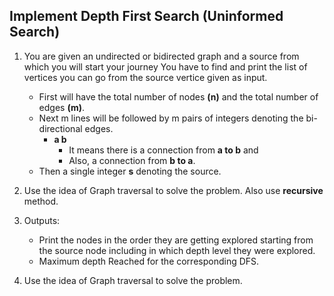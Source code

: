 ##  Implement Depth First Search (Uninformed Search)

1.  You are given an undirected or bidirected graph and a source from which you will start your journey 
    You have to find and print the list of vertices you can go from the source vertice given as input.  
    + First will have the total number of nodes **(n)**  and the total number of edges **(m)**.    
    + Next m lines will be followed by m pairs of integers denoting the bi-directional edges.  
        - **a   b**  
            + It means there is a connection from **a to b** and 
            + Also, a connection from **b to a**.
    + Then a single integer **s** denoting the source.  
1.  Use the idea of Graph traversal to solve the problem. Also use **recursive** method.  

1.  Outputs:  
    + Print the nodes in the order they are getting explored starting from the source node including in which depth level they were explored.  
    + Maximum depth Reached for the corresponding DFS.  
1.  Use the idea of Graph traversal to solve the problem.  
